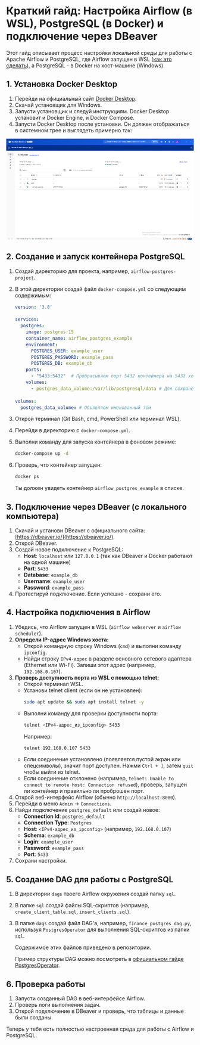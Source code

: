 # Краткий гайд: Настройка Airflow (в WSL), PostgreSQL (в Docker) и подключение через DBeaver

Этот гайд описывает процесс настройки локальной среды для работы с Apache Airflow и PostgreSQL, где Airflow запущен в WSL ([как это сделать](https://github.com/MaratNotes/marat_notes/tree/master/how_data_works-practice_cases/airflow_wsl)), а PostgreSQL - в Docker на хост-машине (Windows).

## 1. Установка Docker Desktop

1.  Перейди на официальный сайт [Docker Desktop](https://www.docker.com/products/docker-desktop/).
2.  Скачай установщик для Windows.
3.  Запусти установщик и следуй инструкциям. Docker Desktop установит и Docker Engine, и Docker Compose.
4.  Запусти Docker Desktop после установки. Он должен отображаться в системном трее и выглядеть примерно так:
    
![Как выглядит включенный докер](images/docker.png)

## 2. Создание и запуск контейнера PostgreSQL

1.  Создай директорию для проекта, например, `airflow-postgres-project`.
2.  В этой директории создай файл `docker-compose.yml` со следующим содержимым:

    ```yaml
	version: '3.8'

	services:
	  postgres:
		image: postgres:15
		container_name: airflow_postgres_example
		environment:
		  POSTGRES_USER: example_user
		  POSTGRES_PASSWORD: example_pass
		  POSTGRES_DB: example_db
		ports:
		  - "5433:5432"  # Пробрасываем порт 5432 контейнера на 5433 хоста
		volumes:
		  - postgres_data_volume:/var/lib/postgresql/data # Для сохранения данных

	volumes:
	  postgres_data_volume: # Объявляем именованный том
    ```

3.  Открой терминал (Git Bash, cmd, PowerShell или терминал WSL).
4.  Перейди в директорию с `docker-compose.yml`.
5.  Выполни команду для запуска контейнера в фоновом режиме:

    ```bash
    docker-compose up -d
    ```

6.  Проверь, что контейнер запущен:

    ```bash
    docker ps
    ```

    Ты должен увидеть контейнер `airflow_postgres_example` в списке.

## 3. Подключение через DBeaver (с локального компьютера)

1.  Скачай и установи DBeaver с официального сайта: [https://dbeaver.io/](https://dbeaver.io/).
2.  Открой DBeaver.
3.  Создай новое подключение к PostgreSQL:
    *   **Host**: `localhost` или `127.0.0.1` (так как DBeaver и Docker работают на одной машине)
    *   **Port**: `5433`
    *   **Database**: `example_db`
    *   **Username**: `example_user`
    *   **Password**: `example_pass`
4.  Протестируй подключение. Если успешно - сохрани его.

## 4. Настройка подключения в Airflow

1.  Убедись, что Airflow запущен в WSL (`airflow webserver` и `airflow scheduler`).
2.  **Определи IP-адрес Windows хоста:**
    *   Открой командную строку Windows (`cmd`) и выполни команду `ipconfig`.
    *   Найди строку `IPv4-адрес` в разделе основного сетевого адаптера (Ethernet или Wi-Fi). Запиши этот адрес (например, `192.168.0.107`).
3.  **Проверь доступность порта из WSL с помощью telnet:**
    *   Открой терминал WSL.
    *   Установи telnet client (если он не установлен):
        ```bash
        sudo apt update && sudo apt install telnet -y
        ```
    *   Выполни команду для проверки доступности порта:
        ```bash
        telnet <IPv4-адрес_из_ipconfig> 5433
        ```
        Например:
        ```bash
        telnet 192.168.0.107 5433
        ```
    *   Если соединение установлено (появляется пустой экран или спецсимволы), значит порт доступен. Нажми `Ctrl + ]`, затем `quit` чтобы выйти из telnet.
    *   Если соединение отклонено (например, `telnet: Unable to connect to remote host: Connection refused`), проверь, запущен ли контейнер и правильно ли проброшен порт.
4.  Открой веб-интерфейс Airflow (обычно `http://localhost:8080`).
5.  Перейди в меню `Admin` -> `Connections`.
6.  Найди подключение `postgres_default` или создай новое:
    *   **Connection Id**: `postgres_default`
    *   **Connection Type**: `Postgres`
    *   **Host**: `<IPv4-адрес_из_ipconfig>` (например, `192.168.0.107`)
    *   **Schema**: `example_db`
    *   **Login**: `example_user`
    *   **Password**: `example_pass`
    *   **Port**: `5433`
7.  Сохрани настройки.

## 5. Создание DAG для работы с PostgreSQL

1.  В директории `dags` твоего Airflow окружения создай папку `sql`.
2.  В папке `sql` создай файлы SQL-скриптов (например, `create_client_table.sql`, `insert_clients.sql`).
3.  В папке `dags` создай файл DAG'а, например, `finance_postgres_dag.py`, используя `PostgresOperator` для выполнения SQL-скриптов из папки `sql`.

    Содержимое этих файлов приведено в репозитории.
	
	Пример структуры DAG можно посмотреть в [официальном гайде PostgresOperator](https://airflow.apache.org/docs/apache-airflow-providers-postgres/2.2.0/operators/postgres_operator_howto_guide.html).

## 6. Проверка работы

1.  Запусти созданный DAG в веб-интерфейсе Airflow.
2.  Проверь логи выполнения задач.
3.  Открой подключение в DBeaver и проверь, что таблицы и данные были созданы.

Теперь у тебя есть полностью настроенная среда для работы с Airflow и PostgreSQL.